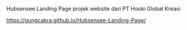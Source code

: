 Hubsensee Landing Page
projek website dari PT Hooki Global Kreasi

https://gungcakra.github.io/Hubsensee-Landing-Page/
